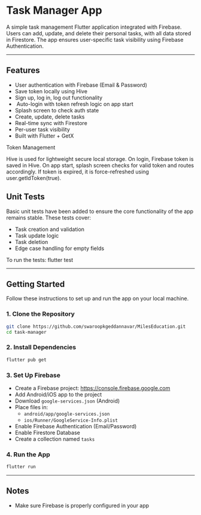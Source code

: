 # Task Manager App

A simple task management Flutter application integrated with Firebase. Users can add, update, and
delete their personal tasks, with all data stored in Firestore. The app ensures user-specific task
visibility using Firebase Authentication.

---

## Features

- User authentication with Firebase (Email & Password)
- Save token locally using Hive
- Sign up, log in, log out functionality
- ‍️ Auto-login with token refresh logic on app start
- Splash screen to check auth state
- Create, update, delete tasks
- Real-time sync with Firestore
- Per-user task visibility
- Built with Flutter + GetX

Token Management

Hive is used for lightweight secure local storage.
On login, Firebase token is saved in Hive.
On app start, splash screen checks for valid token and routes accordingly.
If token is expired, it is force-refreshed using user.getIdToken(true).

## Unit Tests

Basic unit tests have been added to ensure the core functionality of the app remains stable. These
tests cover:

- Task creation and validation
- Task update logic
- Task deletion
- Edge case handling for empty fields

To run the tests:
flutter test


---

## Getting Started

Follow these instructions to set up and run the app on your local machine.

### 1. Clone the Repository

```bash
git clone https://github.com/swaroopkgeddannavar/MilesEducation.git
cd task-manager
```

### 2. Install Dependencies

```bash
flutter pub get
```

### 3. Set Up Firebase

- Create a Firebase project: https://console.firebase.google.com
- Add Android/iOS app to the project
- Download `google-services.json` (Android)
- Place files in:
    - `android/app/google-services.json`
    - `ios/Runner/GoogleService-Info.plist`
- Enable Firebase Authentication (Email/Password)
- Enable Firestore Database
- Create a collection named `tasks`

### 4. Run the App

```bash
flutter run
```

---

## Notes

- Make sure Firebase is properly configured in your app

